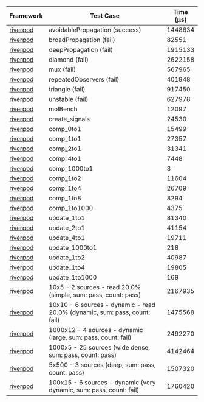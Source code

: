 | Framework | Test Case | Time (μs) |
| --- | --- | --- |
| [riverpod](https://github.com/rrousselGit/riverpod) | avoidablePropagation (success) | 1448634 |
| [riverpod](https://github.com/rrousselGit/riverpod) | broadPropagation (fail) | 82551 |
| [riverpod](https://github.com/rrousselGit/riverpod) | deepPropagation (fail) | 1915133 |
| [riverpod](https://github.com/rrousselGit/riverpod) | diamond (fail) | 2622158 |
| [riverpod](https://github.com/rrousselGit/riverpod) | mux (fail) | 567965 |
| [riverpod](https://github.com/rrousselGit/riverpod) | repeatedObservers (fail) | 401948 |
| [riverpod](https://github.com/rrousselGit/riverpod) | triangle (fail) | 917450 |
| [riverpod](https://github.com/rrousselGit/riverpod) | unstable (fail) | 627978 |
| [riverpod](https://github.com/rrousselGit/riverpod) | molBench | 12097 |
| [riverpod](https://github.com/rrousselGit/riverpod) | create_signals | 24530 |
| [riverpod](https://github.com/rrousselGit/riverpod) | comp_0to1 | 15499 |
| [riverpod](https://github.com/rrousselGit/riverpod) | comp_1to1 | 27357 |
| [riverpod](https://github.com/rrousselGit/riverpod) | comp_2to1 | 31341 |
| [riverpod](https://github.com/rrousselGit/riverpod) | comp_4to1 | 7448 |
| [riverpod](https://github.com/rrousselGit/riverpod) | comp_1000to1 | 3 |
| [riverpod](https://github.com/rrousselGit/riverpod) | comp_1to2 | 11604 |
| [riverpod](https://github.com/rrousselGit/riverpod) | comp_1to4 | 26709 |
| [riverpod](https://github.com/rrousselGit/riverpod) | comp_1to8 | 8294 |
| [riverpod](https://github.com/rrousselGit/riverpod) | comp_1to1000 | 4375 |
| [riverpod](https://github.com/rrousselGit/riverpod) | update_1to1 | 81340 |
| [riverpod](https://github.com/rrousselGit/riverpod) | update_2to1 | 41154 |
| [riverpod](https://github.com/rrousselGit/riverpod) | update_4to1 | 19711 |
| [riverpod](https://github.com/rrousselGit/riverpod) | update_1000to1 | 218 |
| [riverpod](https://github.com/rrousselGit/riverpod) | update_1to2 | 40987 |
| [riverpod](https://github.com/rrousselGit/riverpod) | update_1to4 | 19805 |
| [riverpod](https://github.com/rrousselGit/riverpod) | update_1to1000 | 169 |
| [riverpod](https://github.com/rrousselGit/riverpod) | 10x5 - 2 sources - read 20.0% (simple, sum: pass, count: pass) | 2167935 |
| [riverpod](https://github.com/rrousselGit/riverpod) | 10x10 - 6 sources - dynamic - read 20.0% (dynamic, sum: pass, count: fail) | 1475568 |
| [riverpod](https://github.com/rrousselGit/riverpod) | 1000x12 - 4 sources - dynamic (large, sum: pass, count: fail) | 2492270 |
| [riverpod](https://github.com/rrousselGit/riverpod) | 1000x5 - 25 sources (wide dense, sum: pass, count: pass) | 4142464 |
| [riverpod](https://github.com/rrousselGit/riverpod) | 5x500 - 3 sources (deep, sum: pass, count: pass) | 1507320 |
| [riverpod](https://github.com/rrousselGit/riverpod) | 100x15 - 6 sources - dynamic (very dynamic, sum: pass, count: fail) | 1760420 |
